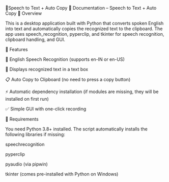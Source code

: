 📌Speech to Text  + Auto Copy
📘 Documentation – Speech to Text  + Auto Copy
🔹 Overview

This is a desktop application built with Python that converts spoken English into text and automatically copies the recognized text to the clipboard.
The app uses speech_recognition, pyperclip, and tkinter for speech recognition, clipboard handling, and GUI.

🔹 Features

🎤 English Speech Recognition (supports en-IN or en-US)

📝 Displays recognized text in a text box

📋 Auto Copy to Clipboard (no need to press a copy button)

⚡ Automatic dependency installation (if modules are missing, they will be installed on first run)

✅ Simple GUI with one-click recording

🔹 Requirements

You need Python 3.8+ installed.
The script automatically installs the following libraries if missing:

speechrecognition

pyperclip

pyaudio (via pipwin)

tkinter (comes pre-installed with Python on Windows)
